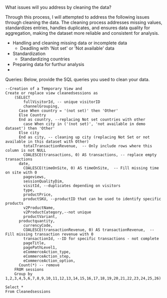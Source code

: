 What issues will you address by cleaning the data?

Through this process, I will attempted to address the following issues through cleaning the data. The cleaning process addresses missing values, standardizes entries, handles duplicates, and ensures data quality for aggregation, making the dataset more reliable and consistent for analysis.

- Handling and cleaning missing data or incomplete data
    - Deadling with 'Not set' or 'Not available'  data
- Standardization
    - Standardizing countries    
- Preparing data for furthur analysis
- 
Queries:
Below, provide the SQL queries you used to clean your data.

```
--Creation of a Temporary View and 
Create or replace view cleanedsessions as 
    (SELECT
        fullVisitorId, -- unique visitorID
        channelGrouping,
	  Case When country = '(not set)' then 'Other'
	  Else Country
	  End as country, --replacing Not set countries with other
        case When city in ('(not set)', 'not available in demo dataset') then 'Other' 
	  Else city
	  End as city, -- cleaning up city (replacing Not Set or not available in this dataset with Other)
        totalTransactionRevenue,  -- Only include rows where this column is not NULL
        COALESCE(transactions, 0) AS transactions, -- replace empty transactions
	  date,
        COALESCE(timeOnSite, 0) AS timeOnSite,  -- Fill missing time on site with 0
        pageviews,
        sessionQualityDim,
        visitId, --duplicates depending on visitors
        type,
        productPrice,
        productSKU, --productID that can be used to identify specific products
        v2ProductName,
        v2ProductCategory,--not unique
        productVariant,
	  productquantity,
        currencyCode,
        COALESCE(transactionRevenue, 0) AS transactionRevenue,  -- Fill missing transaction revenue with 0
        transactionId, --ID for specific transactions - not complete
        pageTitle,
        pagePathLevel1,
        eCommerceAction_type,
        eCommerceAction_step,
        eCommerceAction_option,
	  Count(*) -- remove
    FROM sessions
    Group by 1,2,3,4,5,6,7,8,9,10,11,12,13,14,15,16,17,18,19,20,21,22,23,24,25,26)
```
```
Select *
From Cleanedsessions
```
